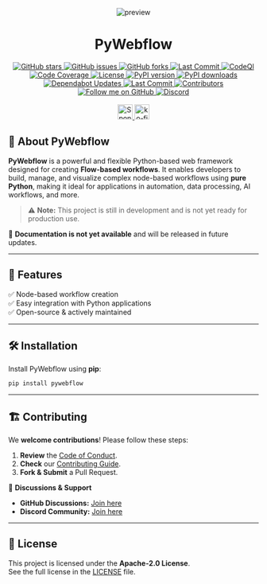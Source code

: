 <p align="center">
  <img src="https://github.com/user-attachments/assets/b4d68d31-145f-45e0-8bd8-64a4fcdf1056" alt="preview" />
</p>

<h1 align="center">PyWebflow</h1>

<p align="center">
  <a href="https://github.com/muhammad-fiaz/pywebflow/stargazers">
    <img src="https://img.shields.io/github/stars/muhammad-fiaz/pywebflow?style=social" alt="GitHub stars" />
  </a>
  <a href="https://github.com/muhammad-fiaz/pywebflow/issues">
    <img src="https://img.shields.io/github/issues/muhammad-fiaz/pywebflow" alt="GitHub issues" />
  </a>
  <a href="https://github.com/muhammad-fiaz/pywebflow/network/members">
    <img src="https://img.shields.io/github/forks/muhammad-fiaz/pywebflow?style=social" alt="GitHub forks" />
  </a>
  <a href="https://github.com/muhammad-fiaz/pywebflow/commits/main">
    <img src="https://img.shields.io/github/last-commit/muhammad-fiaz/pywebflow?style=flat" alt="Last Commit" />
  </a>
  <a href="https://github.com/muhammad-fiaz/pywebflow/actions/workflows/github-code-scanning/codeql">
    <img src="https://github.com/muhammad-fiaz/pywebflow/actions/workflows/github-code-scanning/codeql/badge.svg" alt="CodeQl" />
  </a>
  <a href="https://codecov.io/gh/muhammad-fiaz/pywebflow">
    <img src="https://img.shields.io/codecov/c/github/muhammad-fiaz/pywebflow?style=flat" alt="Code Coverage" />
  </a>
  <a href="https://github.com/muhammad-fiaz/pywebflow/blob/main/LICENSE">
    <img src="https://img.shields.io/github/license/muhammad-fiaz/pywebflow" alt="License" />
  </a>
  <a href="https://pypi.org/project/pywebflow/">
    <img src="https://img.shields.io/pypi/v/pywebflow" alt="PyPI version" />
  </a>
  <a href="https://pypi.org/project/pywebflow/">
    <img src="https://img.shields.io/pypi/dm/pywebflow" alt="PyPI downloads" />
  </a>
  <a href="https://github.com/muhammad-fiaz/pywebflow/actions/workflows/dependabot/dependabot-updates">
    <img src="https://github.com/muhammad-fiaz/pywebflow/actions/workflows/dependabot/dependabot-updates/badge.svg" alt="Dependabot Updates" />
  </a>
  <a href="https://github.com/muhammad-fiaz/pywebflow/commits/main">
    <img src="https://img.shields.io/github/last-commit/muhammad-fiaz/pywebflow?style=flat" alt="Last Commit" />
  </a>
  <a href="https://github.com/muhammad-fiaz/pywebflow/graphs/contributors">
    <img src="https://img.shields.io/github/contributors/muhammad-fiaz/pywebflow?style=flat" alt="Contributors" />
</a>
<a href="https://github.com/muhammad-fiaz">
    <img src="https://img.shields.io/github/followers/muhammad-fiaz?label=Follow&style=social" alt="Follow me on GitHub" />
  </a>
  <a href="https://discord.gg/eMcMEA6Jce">
    <img src="https://img.shields.io/badge/Discord-Join%20us-7289DA?logo=discord&style=flat-square" alt="Discord" />
  </a>

  <br>
<br>
  <a href="https://github.com/sponsors/muhammad-fiaz" target="_blank">
    <img style="height: 30px;" src="https://img.shields.io/badge/Sponsor-%231EAEDB.svg?&style=for-the-badge&logo=GitHub-Sponsors&logoColor=white" alt="Sponsor Muhammad Fiaz" />
  </a>
  <a href="https://ko-fi.com/F1F6MME1W">
    <img style="height: 30px;" src="https://ko-fi.com/img/githubbutton_sm.svg" alt="ko-fi" />
  </a>
</p>


## 🚀 About PyWebflow

**PyWebflow** is a powerful and flexible Python-based web framework designed for creating **Flow-based workflows**. It enables developers to build, manage, and visualize complex node-based workflows using **pure Python**, making it ideal for applications in automation, data processing, AI workflows, and more.

> ⚠️ **Note:** This project is still in development and is not yet ready for production use.  

📖 **Documentation is not yet available** and will be released in future updates.

---

## 📌 Features

✅ Node-based workflow creation  
✅ Easy integration with Python applications  
✅ Open-source & actively maintained  

---

## 🛠️ Installation

Install PyWebflow using **pip**:

```sh
pip install pywebflow
```

---

## 🏗️ Contributing

We **welcome contributions**! Please follow these steps:

1. **Review** the [Code of Conduct](https://github.com/muhammad-fiaz/pywebflow/blob/main/CODE_OF_CONDUCT.md).
2. **Check** our [Contributing Guide](https://github.com/muhammad-fiaz/pywebflow/blob/main/CONTRIBUTING.md).
3. **Fork & Submit** a Pull Request.

📌 **Discussions & Support**  
- **GitHub Discussions:** [Join here](https://github.com/muhammad-fiaz/pywebflow/discussions)  
- **Discord Community:** [Join here](https://discord.gg/Kpm7frtu)  

---

## 📜 License

This project is licensed under the **Apache-2.0 License**.  
See the full license in the [LICENSE](LICENSE) file.

